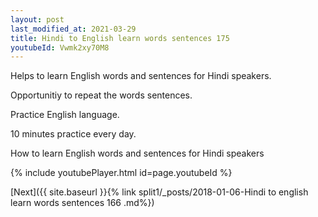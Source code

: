 ```yaml
---
layout: post
last_modified_at: 2021-03-29
title: Hindi to English learn words sentences 175 
youtubeId: Vwmk2xy70M8
---
```

 
 
Helps to learn English words and sentences for Hindi speakers.

Opportunitiy to repeat the words sentences. 

Practice English language. 
 
10 minutes practice every day. 
 
How to learn English words and sentences for Hindi speakers 
 
{% include youtubePlayer.html id=page.youtubeId %}
 
 
[Next]({{ site.baseurl }}{% link  split1/_posts/2018-01-06-Hindi to english learn words sentences 166 .md%})
 
